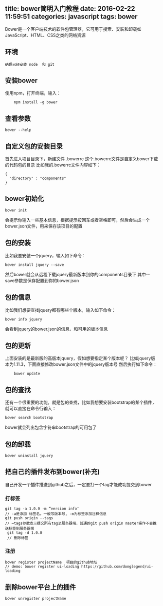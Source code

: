 title: bower简明入门教程
date: 2016-02-22 11:59:51
categories: javascript
tags: bower
---
Bower是一个客户端技术的软件包管理器，它可用于搜索、安装和卸载如JavaScript、HTML、CSS之类的网络资源
<!-- more -->

## 环境
	确保已经安装 node  和 git

## 安装bower
使用npm，打开终端，输入：
```
	npm install -g bower
```

## 查看参数
	bower --help

## 自定义包的安装目录

首先进入项目目录下，新建文件 .bowerrc
这个.bowerrc文件是自定义bower下载的代码包的目录
比如我的.bowerrc文件内容如下：
```
{
  "directory" : "components"
}
```

## bower初始化
	bower init
会提示你输入一些基本信息，根据提示按回车或者空格即可，然后会生成一个bower.json文件，用来保存该项目的配置

## 包的安装
比如我要安装一个jquery，输入如下命令：
```
bower install jquery --save
```
然后bower就会从远程下载jquery最新版本到你的components目录下
其中--save参数是保存配置到你的bower.json

## 包的信息
比如我们想要查找jquery都有哪些个版本，输入如下命令：
```
bower info jquery
```
会看到jquery的bower.json的信息，和可用的版本信息

## 包的更新
上面安装的是最新版的高版本jquery，假如想要指定某个版本呢？
比如jquery版本为1.11.3，下面直接修改bower.json文件中的jquery版本号
然后执行如下命令：
```
	bower update
```

## 包的查找
还有一个很重要的功能，就是包的查找，比如我想要安装bootstrap的某个插件，就可以直接在命令行输入：
```
bower search bootstrap
```
bower就会列出包含字符串bootstrap的可用包了


## 包的卸载
	bower uninstall jquery


## 把自己的插件发布到bower(补充)
自己开发一个插件推送到github之后，一定要打一个tag才能成功提交到bower
### 打标签
```
git tag -a 1.0.0 -m “version info″
// -a是添加 标签名，一般写版本号, -m为标签添加注释信息
git push origin --tags
// –tags参数表示提交所有tag至服务器端，普通的git push origin master操作不会推送标签到服务器端
 git tag -d 1.0.0
 // 删除标签
```
### 注册
```
bower register projectName  项目的github地址   
// demo: bower register ui-loading https://github.com/donglegend/ui-loading
```
## 删除bower平台上的插件
```
bower unregister projectName
```

